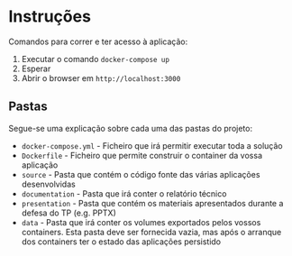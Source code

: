 # Instruções

Comandos para correr e ter acesso à aplicação:

1. Executar o comando `docker-compose up`
2. Esperar
3. Abrir o browser em `http://localhost:3000`

## Pastas

Segue-se uma explicação sobre cada uma das pastas do projeto:

* `docker-compose.yml` - Ficheiro que irá permitir executar toda a solução
* `Dockerfile` - Ficheiro que permite construir o container da vossa aplicação
* `source` - Pasta que contém o código fonte das várias aplicações desenvolvidas
* `documentation` - Pasta que irá conter o relatório técnico
* `presentation` - Pasta que contém os materiais apresentados durante a defesa do TP (e.g. PPTX)
* `data` - Pasta que irá conter os volumes exportados pelos vossos containers. Esta pasta deve ser fornecida vazia, mas após o arranque dos containers ter o estado das aplicações persistido
